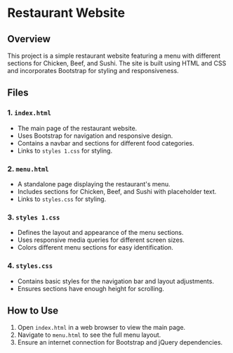 # Restaurant Website  

## Overview  
This project is a simple restaurant website featuring a menu with different sections for Chicken, Beef, and Sushi. The site is built using HTML and CSS and incorporates Bootstrap for styling and responsiveness.  

## Files  

### 1. `index.html`  
- The main page of the restaurant website.  
- Uses Bootstrap for navigation and responsive design.  
- Contains a navbar and sections for different food categories.  
- Links to `styles 1.css` for styling.  

### 2. `menu.html`  
- A standalone page displaying the restaurant's menu.  
- Includes sections for Chicken, Beef, and Sushi with placeholder text.  
- Links to `styles.css` for styling.  

### 3. `styles 1.css`  
- Defines the layout and appearance of the menu sections.  
- Uses responsive media queries for different screen sizes.  
- Colors different menu sections for easy identification.  

### 4. `styles.css`  
- Contains basic styles for the navigation bar and layout adjustments.  
- Ensures sections have enough height for scrolling.  

## How to Use  
1. Open `index.html` in a web browser to view the main page.  
2. Navigate to `menu.html` to see the full menu layout.  
3. Ensure an internet connection for Bootstrap and jQuery dependencies.  

